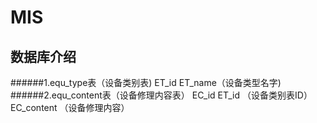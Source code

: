 # MIS

数据库介绍
------- 
######1.equ_type表（设备类别表)
  ET_id
  ET_name（设备类型名字)
######2.equ_content表（设备修理内容表）
  EC_id
  ET_id  （设备类别表ID）
  EC_content （设备修理内容）


